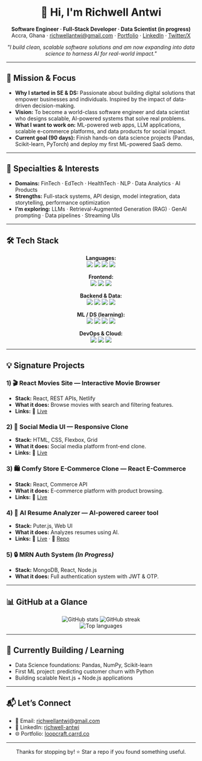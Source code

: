 <!-- Profile README – Professional, ATS-friendly, and recruiter-ready -->
<!-- Repo must be named: github.com/Richwell111/Richwell111 -->

<h1 align="center">👋 Hi, I'm Richwell Antwi</h1>
<p align="center">
  <strong>Software Engineer · Full-Stack Developer · Data Scientist (in progress)</strong><br/>
  Accra, Ghana · <a href="mailto:richwellantwi@gmail.com">richwellantwi@gmail.com</a> · 
  <a href="https://loopcraft.carrd.co/">Portfolio</a> · 
  <a href="https://www.linkedin.com/in/richwell-antwi/">LinkedIn</a> · 
  <a href="https://twitter.com/">Twitter/X</a>
</p>

<p align="center">
  <em>"I build clean, scalable software solutions and am now expanding into data science to harness AI for real-world impact."</em>
</p>

---

## 🚀 Mission & Focus
- **Why I started in SE & DS:** Passionate about building digital solutions that empower businesses and individuals. Inspired by the impact of data-driven decision-making.  
- **Vision:** To become a world-class software engineer and data scientist who designs scalable, AI-powered systems that solve real problems.  
- **What I want to work on:** ML-powered web apps, LLM applications, scalable e-commerce platforms, and data products for social impact.  
- **Current goal (90 days):** Finish hands-on data science projects (Pandas, Scikit-learn, PyTorch) and deploy my first ML-powered SaaS demo.  

---

## 🧩 Specialties & Interests
- **Domains:** FinTech · EdTech · HealthTech · NLP · Data Analytics · AI Products  
- **Strengths:** Full-stack systems, API design, model integration, data storytelling, performance optimization  
- **I’m exploring:** LLMs · Retrieval-Augmented Generation (RAG) · GenAI prompting · Data pipelines · Streaming UIs  

---

## 🛠 Tech Stack
<div align="center">

**Languages:**  
<img src="https://img.shields.io/badge/JavaScript-F7DF1E?logo=javascript&logoColor=black"/> 
<img src="https://img.shields.io/badge/TypeScript-3178C6?logo=typescript&logoColor=white"/> 
<img src="https://img.shields.io/badge/Python-3776AB?logo=python&logoColor=white"/> 
<img src="https://img.shields.io/badge/SQL-336791?logo=postgresql&logoColor=white"/>

**Frontend:**  
<img src="https://img.shields.io/badge/React-20232a?logo=react&logoColor=61DAFB"/> 
<img src="https://img.shields.io/badge/Next.js-000000?logo=nextdotjs&logoColor=white"/> 
<img src="https://img.shields.io/badge/Tailwind-06B6D4?logo=tailwindcss&logoColor=white"/>

**Backend & Data:**  
<img src="https://img.shields.io/badge/Node.js-339933?logo=nodedotjs&logoColor=white"/> 
<img src="https://img.shields.io/badge/Express-000000?logo=express&logoColor=white"/> 
<img src="https://img.shields.io/badge/PostgreSQL-4169E1?logo=postgresql&logoColor=white"/> 
<img src="https://img.shields.io/badge/MongoDB-4EA94B?logo=mongodb&logoColor=white"/>

**ML / DS (learning):**  
<img src="https://img.shields.io/badge/NumPy-013243?logo=numpy&logoColor=white"/> 
<img src="https://img.shields.io/badge/Pandas-150458?logo=pandas&logoColor=white"/> 
<img src="https://img.shields.io/badge/Scikit--learn-F7931E?logo=scikitlearn&logoColor=white"/> 
<img src="https://img.shields.io/badge/PyTorch-EE4C2C?logo=pytorch&logoColor=white"/>

**DevOps & Cloud:**  
<img src="https://img.shields.io/badge/Docker-2496ED?logo=docker&logoColor=white"/> 
<img src="https://img.shields.io/badge/GitHub%20Actions-2088FF?logo=githubactions&logoColor=white"/> 
<img src="https://img.shields.io/badge/AWS-232F3E?logo=amazonaws&logoColor=white"/> 

</div>

---

## 💡 Signature Projects

### 1) 🎬 React Movies Site — Interactive Movie Browser  
- **Stack:** React, REST APIs, Netlify  
- **What it does:** Browse movies with search and filtering features.  
- **Links:** 🚀 <a href="https://app.netlify.com/projects/react-movies-sites/">Live</a>  

### 2) 💬 Social Media UI — Responsive Clone  
- **Stack:** HTML, CSS, Flexbox, Grid  
- **What it does:** Social media platform front-end clone.  
- **Links:** 🚀 <a href="https://htmlcsssocialmedia.netlify.app/">Live</a>  

### 3) 🛍️ Comfy Store E-Commerce Clone — React E-Commerce  
- **Stack:** React, Commerce API  
- **What it does:** E-commerce platform with product browsing.  
- **Links:** 🚀 <a href="https://rich-comfy.netlify.app/">Live</a>  

### 4) 📄 AI Resume Analyzer — AI-powered career tool  
- **Stack:** Puter.js, Web UI  
- **What it does:** Analyzes resumes using AI.  
- **Links:** 🚀 <a href="https://loopcraft-ai-resume-analyzer-9yhrd.puter.site/">Live</a> · 🔗 <a href="https://github.com/Richwell111/ai-resume-analyzer">Repo</a>  

### 5) 🔒 MRN Auth System *(In Progress)*  
- **Stack:** MongoDB, React, Node.js  
- **What it does:** Full authentication system with JWT & OTP.  

---

## 📊 GitHub at a Glance
<div align="center">
<img src="https://github-readme-stats.vercel.app/api?username=Richwell111&show_icons=true&hide_title=true&theme=tokyonight" alt="GitHub stats" />
<img src="https://github-readme-streak-stats.herokuapp.com/?user=Richwell111&theme=tokyonight" alt="GitHub streak" />
<br/>
<img src="https://github-readme-stats.vercel.app/api/top-langs/?username=Richwell111&layout=compact&theme=tokyonight" alt="Top languages" />
</div>

---

## 🎯 Currently Building / Learning
- Data Science foundations: Pandas, NumPy, Scikit-learn  
- First ML project: predicting customer churn with Python  
- Building scalable Next.js + Node.js applications  

---

## 📬 Let’s Connect
- 📧 Email: <a href="mailto:richwellantwi40@gmail.com">richwellantwi@gmail.com</a>  
- 💼 LinkedIn: <a href="https://www.linkedin.com/in/richwell-antwi/">richwell-antwi</a>  
- 🌐 Portfolio: <a href="https://loopcraft.carrd.co/">loopcraft.carrd.co</a>  

---

<p align="center">
  Thanks for stopping by! ⭐ Star a repo if you found something useful.
</p>

